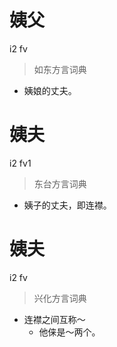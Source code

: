 # 姨父
i2 fv
> 如东方言词典
- 姨娘的丈夫。

# 姨夫
i2 fv1
> 东台方言词典
- 姨子的丈夫，即连襟。

# 姨夫
i2 fv
> 兴化方言词典
- 连襟之间互称～
  - 他俫是～两个。
